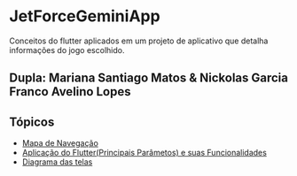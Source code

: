 # JetForceGeminiApp
Conceitos do flutter aplicados em um projeto de aplicativo que detalha informações do jogo escolhido.

## Dupla: Mariana Santiago Matos & Nickolas Garcia Franco Avelino Lopes

## Tópicos
- [Mapa de Navegação](https://github.com/MariSantiago0/JetForceGeminiApp/wiki/Mapa-de-Navega%C3%A7%C3%A3o)
- [Aplicação do Flutter(Principais Parâmetos) e suas Funcionalidades](https://github.com/MariSantiago0/JetForceGeminiApp/wiki/Aplica%C3%A7%C3%A3o-do-Flutter(Principais-Par%C3%A2metos)-e-suas-Funcionalidades)
- [Diagrama das telas](https://github.com/MariSantiago0/JetForceGeminiApp/wiki/Diagrama-de-Telas)

